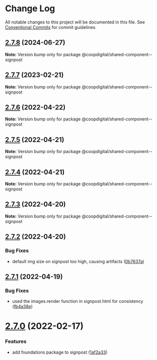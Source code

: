 # Change Log

All notable changes to this project will be documented in this file.
See [Conventional Commits](https://conventionalcommits.org) for commit guidelines.

## [2.7.8](https://github.com/coopdigital/coop-frontend/compare/@coopdigital/shared-component--signpost@2.7.7...@coopdigital/shared-component--signpost@2.7.8) (2024-06-27)

**Note:** Version bump only for package @coopdigital/shared-component--signpost





## [2.7.7](https://github.com/coopdigital/coop-frontend/compare/@coopdigital/shared-component--signpost@2.7.6...@coopdigital/shared-component--signpost@2.7.7) (2023-02-21)

**Note:** Version bump only for package @coopdigital/shared-component--signpost





## [2.7.6](https://github.com/coopdigital/coop-frontend/compare/@coopdigital/shared-component--signpost@2.7.5...@coopdigital/shared-component--signpost@2.7.6) (2022-04-22)

**Note:** Version bump only for package @coopdigital/shared-component--signpost





## [2.7.5](https://github.com/coopdigital/coop-frontend/compare/@coopdigital/shared-component--signpost@2.7.4...@coopdigital/shared-component--signpost@2.7.5) (2022-04-21)

**Note:** Version bump only for package @coopdigital/shared-component--signpost





## [2.7.4](https://github.com/coopdigital/coop-frontend/compare/@coopdigital/shared-component--signpost@2.7.3...@coopdigital/shared-component--signpost@2.7.4) (2022-04-21)

**Note:** Version bump only for package @coopdigital/shared-component--signpost





## [2.7.3](https://github.com/coopdigital/coop-frontend/compare/@coopdigital/shared-component--signpost@2.7.2...@coopdigital/shared-component--signpost@2.7.3) (2022-04-20)

**Note:** Version bump only for package @coopdigital/shared-component--signpost





## [2.7.2](https://github.com/coopdigital/coop-frontend/compare/@coopdigital/shared-component--signpost@2.7.1...@coopdigital/shared-component--signpost@2.7.2) (2022-04-20)


### Bug Fixes

* default img size on signpost too high, causing artifacts ([0b7637a](https://github.com/coopdigital/coop-frontend/commit/0b7637a8c2a516ece715a04b41e8624664916329))





## [2.7.1](https://github.com/coopdigital/coop-frontend/compare/@coopdigital/shared-component--signpost@2.7.0...@coopdigital/shared-component--signpost@2.7.1) (2022-04-19)


### Bug Fixes

* used the images.render function in signpost.html for consistency ([fb4a38e](https://github.com/coopdigital/coop-frontend/commit/fb4a38eeacf1ceb98b9b026eb99db19842a039fb))





# [2.7.0](https://github.com/coopdigital/coop-frontend/compare/@coopdigital/shared-component--signpost@2.6.4...@coopdigital/shared-component--signpost@2.7.0) (2022-02-17)


### Features

* add foundations package to signpost ([1af2a33](https://github.com/coopdigital/coop-frontend/commit/1af2a332b00432766e8c3f65be974642a9e2990e))

